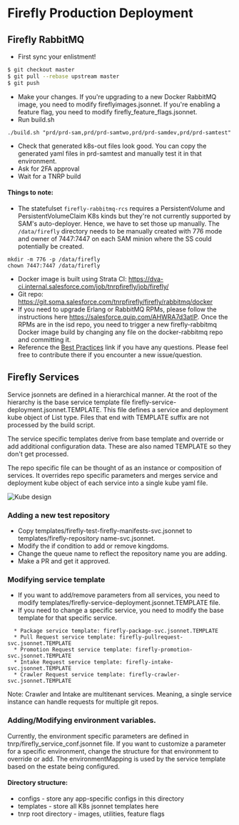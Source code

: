 # Firefly Production Deployment

## Firefly RabbitMQ

* First sync your enlistment!

```sh
$ git checkout master
$ git pull --rebase upstream master
$ git push
```

* Make your changes. If you're upgrading to a new Docker RabbitMQ image, you need to modify fireflyimages.jsonnet. If you're enabling a feature flag, you need to modify firefly_feature_flags.jsonnet.
* Run build.sh
```
./build.sh "prd/prd-sam,prd/prd-samtwo,prd/prd-samdev,prd/prd-samtest"
```
* Check that generated k8s-out files look good. You can copy the generated yaml files in prd-samtest and manually test it in that environment.
* Ask for 2FA approval
* Wait for a TNRP build

#### Things to note:

* The statefulset `firefly-rabbitmq-rcs` requires a PersistentVolume and PersistentVolumeClaim K8s kinds but they're not currently supported by SAM's auto-deployer. Hence, we have to set those up manually. The `/data/firefly` directory needs to be manually created with 776 mode and owner of 7447:7447 on each SAM minion where the SS could potentially be created.

```
mkdir -m 776 -p /data/firefly
chown 7447:7447 /data/firefly
```

* Docker image is built using Strata CI: https://dva-ci.internal.salesforce.com/job/tnrpfirefly/job/firefly/
* Git repo: https://git.soma.salesforce.com/tnrpfirefly/firefly/rabbitmq/docker
* If you need to upgrade Erlang or RabbitMQ RPMs, please follow the instructions here https://salesforce.quip.com/AHWRA7d3atlP. Once the RPMs are in the isd repo, you need to trigger a new firefly-rabbitmq Docker image build by changing any file on the docker-rabbitmq repo and committing it.
* Reference the [Best Practices](https://git.soma.salesforce.com/sam/sam/wiki/Sam-Internals-Best-Practices) link if you have any questions. Please feel free to contribute there if you encounter a new issue/question.

## Firefly Services
Service jsonnets are defined in a hierarchical manner. At the root of the hierarchy is the base service template file firefly-service-deployment.jsonnet.TEMPLATE. This file defines a service and deployment kube object of List type. Files that end with TEMPLATE suffix are not processed by the build script. 

The service specific templates derive from base template and override or add additional configuration data. These are also named TEMPLATE so they don't get processed. 

The repo specific file can be thought of as an instance or composition of services. It overrides repo specific parameters and merges service and deployment kube object of each service into a single kube yaml file.

![Kube design](https://docs.google.com/document/d/1xBbcyZQt9sQAU-eAXTCP001BrcKqdFGQLPrb77w1YJI/edit#heading=h.eqvf609sqhzk)

### Adding a new test repository
* Copy templates/firefly-test-firefly-manifests-svc.jsonnet to templates/firefly-repository name-svc.jsonnet.
* Modify the if condition to add or remove kingdoms. 
* Change the queue name to reflect the repository name you are adding. 
* Make a PR and get it approved. 

### Modifying service template
* If you want to add/remove parameters from all services, you need to modify templates/firefly-service-deployment.jsonnet.TEMPLATE file.
* If you need to change a specific service, you need to modify the base template for that specific service.
```
  * Package service template: firefly-package-svc.jsonnet.TEMPLATE
  * Pull Request service template: firefly-pullrequest-svc.jsonnet.TEMPLATE
  * Promotion Request service template: firefly-promotion-svc.jsonnet.TEMPLATE
  * Intake Request service template: firefly-intake-svc.jsonnet.TEMPLATE
  * Crawler Request service template: firefly-crawler-svc.jsonnet.TEMPLATE
```

Note: Crawler and Intake are multitenant services. Meaning, a single service instance can handle requests for multiple git repos. 

### Adding/Modifying environment variables.
Currently, the environment specific parameters are defined in tnrp/firefly_service_conf.jsonnet file. If you want to customize a parameter for a specific environment, change the structure for that environment to override or add. The environmentMapping is used by the service template based on the estate being configured. 

#### Directory structure:

* configs - store any app-specific configs in this directory
* templates - store all K8s jsonnet templates here
* tnrp root directory - images, utilities, feature flags
